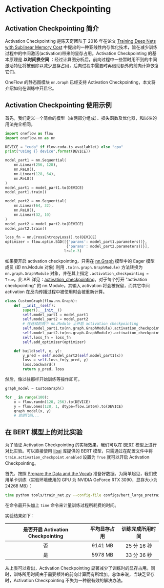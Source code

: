 # Activation Checkpointing

## Activation Checkpointing 简介

Activation Checkpointing 是陈天奇团队于 2016 年在论文 [Training Deep Nets with Sublinear Memory Cost](https://arxiv.org/abs/1604.06174) 中提出的一种亚线性内存优化技术，旨在减少训练过程中的中间激活(activation)带来的显存占用。Activation Checkpointing 的基本原理是 **以时间换空间** ：经过计算图分析后，前向过程中一些暂时用不到的中间激活特征将被删除以减少显存占用，后向过程中需要时再借助额外的前向计算恢复它们。

OneFlow 的静态图模块 `nn.Graph` 已经支持 Activation Checkpointing，本文将介绍如何在训练中开启它。

## Activation Checkpointing 使用示例

首先，我们定义一个简单的模型（由两部分组成）、损失函数及优化器，和以往的用法完全相同。

```python
import oneflow as flow
import oneflow.nn as nn

DEVICE = "cuda" if flow.cuda.is_available() else "cpu"
print("Using {} device".format(DEVICE))

model_part1 = nn.Sequential(
    nn.Linear(256, 128), 
    nn.ReLU(),
    nn.Linear(128, 64),
    nn.ReLU()
)
model_part1 = model_part1.to(DEVICE)
model_part1.train()

model_part2 = nn.Sequential(
    nn.Linear(64, 32), 
    nn.ReLU(),
    nn.Linear(32, 10)
)
model_part2 = model_part2.to(DEVICE)
model_part2.train()

loss_fn = nn.CrossEntropyLoss().to(DEVICE)
optimizer = flow.optim.SGD([{'params': model_part1.parameters()},
                            {'params': model_part2.parameters()}],
                           lr=1e-3)
```

如果要开启 activation checkpointing，只需在 [nn.Graph](../basics/08_nn_graph.md) 模型中的 Eager 模型成员 (即 nn.Module 对象) 利用 `.to(nn.graph.GraphModule)` 方法转换为 `nn.graph.GraphModule` 对象，并在其上指定 `.activation_checkpointing = True`。此 API 详见：[activation_checkpointing](https://oneflow.readthedocs.io/en/v0.8.1/generated/oneflow.nn.graph.block_config.BlockConfig.activation_checkpointing.html)。对于每个打开 "activation checkpointing" 的 nn.Module，其输入 activation 将会被保留，而其它中间 activation 在反向传播过程中被使用时会被重新计算。

```python
class CustomGraph(flow.nn.Graph):
    def __init__(self):
        super().__init__()
        self.model_part1 = model_part1
        self.model_part2 = model_part2
        # 在连续的两个 nn.Module 上开启 activation checkpointing
        self.model_part1.to(nn.graph.GraphModule).activation_checkpointing = True
        self.model_part2.to(nn.graph.GraphModule).activation_checkpointing = True
        self.loss_fn = loss_fn
        self.add_optimizer(optimizer)

    def build(self, x, y):
        y_pred = self.model_part2(self.model_part1(x))
        loss = self.loss_fn(y_pred, y)
        loss.backward()
        return y_pred, loss
```

然后，像以往那样开始训练等操作即可。

```python
graph_model = CustomGraph()

for _ in range(100):
    x = flow.randn(128, 256).to(DEVICE)
    y = flow.ones(128, 1, dtype=flow.int64).to(DEVICE)
    graph_model(x, y)
    # 其他代码...
```

## 在 BERT 模型上的对比实验

为了验证 Activation Checkpointing 的实际效果，我们可以在 [BERT](https://arxiv.org/abs/1810.04805) 模型上进行对比实验。可以直接使用 [libai](https://github.com/Oneflow-Inc/libai) 库提供的 BERT 模型，只需通过在配置文件中将 `train.activation_checkpoint.enabled` 设置为 `True` 就可以开启 Activation Checkpointing。

首先，按照 [Prepare the Data and the Vocab](https://libai.readthedocs.io/en/latest/tutorials/get_started/quick_run.html#prepare-the-data-and-the-vocab) 准备好数据。为简单起见，我们使用单卡训练（实验环境使用的 GPU 为 NVIDIA GeForce RTX 3090，显存大小为 24268 MB）：

```bash
time python tools/train_net.py --config-file configs/bert_large_pretrain.py
```

在命令最开头加上 `time` 命令来计量训练过程所耗费的时间。

实验结果如下：

| 是否开启 Activation Checkpointing | 平均显存占用  | 训练完成所用时间  |
|:-----------------------------:|:-------:|:---------:|
| 否                             | 9141 MB | 25 分 16 秒 |
| 是                             | 5978 MB | 33 分 36 秒 |

从上表可以看出，Activation Checkpointing 显著减少了训练时的显存占用。同时，训练所用时间由于需要额外的前向计算而有所增加。总体来说，当缺乏显存时，Activation Checkpointing 不失为一种很有效的解决办法。
